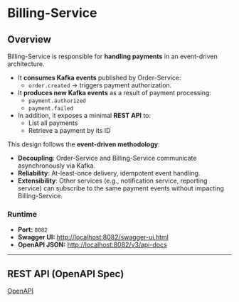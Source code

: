 # Billing-Service

## Overview 
Billing-Service is responsible for **handling payments** in an event-driven architecture. 

- It **consumes Kafka events** published by Order-Service:
  - `order.created` → triggers payment authorization.
- It **produces new Kafka events** as a result of payment processing:
  - `payment.authorized`
  - `payment.failed`
- In addition, it exposes a minimal **REST API** to:
  - List all payments
  - Retrieve a payment by its ID

This design follows the **event-driven methodology**:
- **Decoupling**: Order-Service and Billing-Service communicate asynchronously via Kafka.
- **Reliability**: At-least-once delivery, idempotent event handling.
- **Extensibility**: Other services (e.g., notification service, reporting service) can subscribe to the same payment events without impacting Billing-Service.

### Runtime
- **Port:** `8082`  
- **Swagger UI:** [http://localhost:8082/swagger-ui.html](http://localhost:8082/swagger-ui.html)  
- **OpenAPI JSON:** [http://localhost:8082/v3/api-docs](http://localhost:8082/v3/api-docs)

---
 
## REST API (OpenAPI Spec)
[OpenAPI](docs/openapi-billing.pretty.json)

